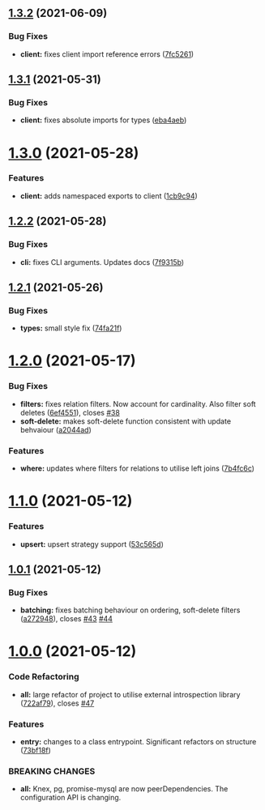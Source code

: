 ## [1.3.2](https://github.com/MattGson/Gybson/compare/v1.3.1...v1.3.2) (2021-06-09)


### Bug Fixes

* **client:** fixes client import reference errors ([7fc5261](https://github.com/MattGson/Gybson/commit/7fc5261e48b702ef68cbd0bdcec87c3bfcf97496))

## [1.3.1](https://github.com/MattGson/Gybson/compare/v1.3.0...v1.3.1) (2021-05-31)


### Bug Fixes

* **client:** fixes absolute imports for types ([eba4aeb](https://github.com/MattGson/Gybson/commit/eba4aebd14be0912db0805f11be23818ec0138b7))

# [1.3.0](https://github.com/MattGson/Gybson/compare/v1.2.2...v1.3.0) (2021-05-28)


### Features

* **client:** adds namespaced exports to client ([1cb9c94](https://github.com/MattGson/Gybson/commit/1cb9c94b82c26a488a1b3d3ed4ba4ff31c088e08))

## [1.2.2](https://github.com/MattGson/Gybson/compare/v1.2.1...v1.2.2) (2021-05-28)


### Bug Fixes

* **cli:** fixes CLI arguments. Updates docs ([7f9315b](https://github.com/MattGson/Gybson/commit/7f9315b4a00cfc1901531b63771826688298125d))

## [1.2.1](https://github.com/MattGson/Gybson/compare/v1.2.0...v1.2.1) (2021-05-26)


### Bug Fixes

* **types:** small style fix ([74fa21f](https://github.com/MattGson/Gybson/commit/74fa21f143ce0c98fd2df2432fb9317cab9bc13e))

# [1.2.0](https://github.com/MattGson/Gybson/compare/v1.1.0...v1.2.0) (2021-05-17)


### Bug Fixes

* **filters:** fixes relation filters. Now account for cardinality. Also filter soft deletes ([6ef4551](https://github.com/MattGson/Gybson/commit/6ef45516146ef100a3e999dc505119b0c7f36dd5)), closes [#38](https://github.com/MattGson/Gybson/issues/38)
* **soft-delete:** makes soft-delete function consistent with update behvaiour ([a2044ad](https://github.com/MattGson/Gybson/commit/a2044ad42092650e4f2046f97a3d838eaf895c88))


### Features

* **where:** updates where filters for relations to utilise left joins ([7b4fc6c](https://github.com/MattGson/Gybson/commit/7b4fc6ca3cfd74a4a7a22c77967b9be10f4efc94))

# [1.1.0](https://github.com/MattGson/Gybson/compare/v1.0.1...v1.1.0) (2021-05-12)


### Features

* **upsert:** upsert strategy support ([53c565d](https://github.com/MattGson/Gybson/commit/53c565d0f8beeb3f2e8a7fc4c2a7932b5be1553e))

## [1.0.1](https://github.com/MattGson/Gybson/compare/v1.0.0...v1.0.1) (2021-05-12)


### Bug Fixes

* **batching:** fixes batching behaviour on ordering, soft-delete filters ([a272948](https://github.com/MattGson/Gybson/commit/a272948c6219bed04197397d03ecec12c6e304ed)), closes [#43](https://github.com/MattGson/Gybson/issues/43) [#44](https://github.com/MattGson/Gybson/issues/44)

# [1.0.0](https://github.com/MattGson/Gybson/compare/v0.8.0...v1.0.0) (2021-05-12)


### Code Refactoring

* **all:** large refactor of project to utilise external introspection library ([722af79](https://github.com/MattGson/Gybson/commit/722af7973ab7ba0e875b2773fb92203af9b7a9fc)), closes [#47](https://github.com/MattGson/Gybson/issues/47)


### Features

* **entry:** changes to a class entrypoint. Significant refactors on structure ([73bf18f](https://github.com/MattGson/Gybson/commit/73bf18f4f3447fa6cfc5878d22348fbb3643bab6))


### BREAKING CHANGES

* **all:** Knex, pg, promise-mysql are now peerDependencies. The configuration API is
changing.
